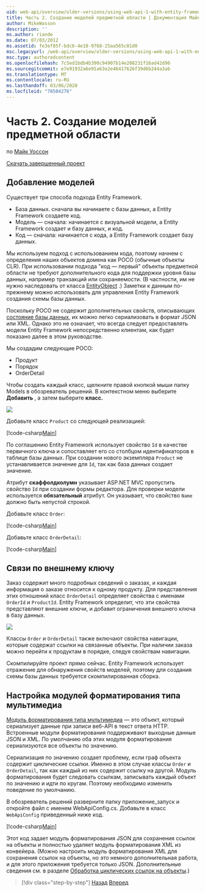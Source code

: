 ```yaml
---
uid: web-api/overview/older-versions/using-web-api-1-with-entity-framework-5/using-web-api-with-entity-framework-part-2
title: Часть 2. Создание моделей предметной области | Документация Майкрософт
author: MikeWasson
description: ''
ms.author: riande
ms.date: 07/03/2012
ms.assetid: fe3ef85f-bdc6-4e10-9768-25aa565c01d0
msc.legacyurl: /web-api/overview/older-versions/using-web-api-1-with-entity-framework-5/using-web-api-with-entity-framework-part-2
msc.type: authoredcontent
ms.openlocfilehash: 7c5ed1bdb4b390c94907b14e208231f16ad42d96
ms.sourcegitcommit: e7e91932a6e91a63e2e46417626f39d6b244a3ab
ms.translationtype: MT
ms.contentlocale: ru-RU
ms.lasthandoff: 03/06/2020
ms.locfileid: "78504276"
---
```

# <a name="part-2-creating-the-domain-models"></a>Часть 2. Создание моделей предметной области

по [Майк Уоссон](https://github.com/MikeWasson)

[Скачать завершенный проект](https://code.msdn.microsoft.com/ASP-NET-Web-API-with-afa30545)

## <a name="add-models"></a>Добавление моделей

Существует три способа подхода Entity Framework.

- База данных. сначала вы начинаете с базы данных, а Entity Framework создаете код.
- Модель — сначала: начинается с визуальной модели, а Entity Framework создает и базу данных, и код.
- Код — сначала: начинается с кода, а Entity Framework создает базу данных.

Мы используем подход с использованием кода, поэтому начнем с определения наших объектов домена как POCO (обычные объекты CLR). При использовании подхода "код — первый" объекты предметной области не требуют дополнительного кода для поддержки уровня базы данных, например транзакций или сохраняемости. (В частности, им не нужно наследовать от класса [EntityObject](https://msdn.microsoft.com/library/system.data.objects.dataclasses.entityobject.aspx) .) Заметки к данным по-прежнему можно использовать для управления Entity Framework создания схемы базы данных.

Поскольку POCO не содержит дополнительных свойств, описывающих [состояние базы данных](https://msdn.microsoft.com/library/system.data.entitystate.aspx), их можно легко сериализовать в формат JSON или XML. Однако это не означает, что всегда следует предоставлять модели Entity Framework непосредственно клиентам, как будет показано далее в этом руководстве.

Мы создадим следующие POCO:

- Продукт
- Порядок
- OrderDetail

Чтобы создать каждый класс, щелкните правой кнопкой мыши папку Models в обозреватель решений. В контекстном меню выберите **Добавить** , а затем выберите **класс.**

![](using-web-api-with-entity-framework-part-2/_static/image1.png)

Добавьте класс `Product` со следующей реализацией:

[!code-csharp[Main](using-web-api-with-entity-framework-part-2/samples/sample1.cs)]

По соглашению Entity Framework использует свойство `Id` в качестве первичного ключа и сопоставляет его со столбцом идентификаторов в таблице базы данных. При создании нового экземпляра `Product` не устанавливается значение для `Id`, так как база данных создает значение.

Атрибут **скаффолдколумн** указывает ASP.NET MVC пропустить свойство `Id` при создании формы редактора. Для проверки модели используется **обязательный** атрибут. Он указывает, что свойство `Name` должно быть непустой строкой.

Добавьте класс `Order`:

[!code-csharp[Main](using-web-api-with-entity-framework-part-2/samples/sample2.cs)]

Добавьте класс `OrderDetail`:

[!code-csharp[Main](using-web-api-with-entity-framework-part-2/samples/sample3.cs)]

## <a name="foreign-key-relations"></a>Связи по внешнему ключу

Заказ содержит много подробных сведений о заказах, и каждая информация о заказе относится к одному продукту. Для представления этих отношений класс `OrderDetail` определяет свойства с именами `OrderId` и `ProductId`. Entity Framework определит, что эти свойства представляют внешние ключи, и добавит ограничения внешнего ключа в базу данных.

![](using-web-api-with-entity-framework-part-2/_static/image2.png)

Классы `Order` и `OrderDetail` также включают свойства навигации, которые содержат ссылки на связанные объекты. При наличии заказа можно перейти к продуктам в порядке, следуя свойствам навигации.

Скомпилируйте проект прямо сейчас. Entity Framework использует отражение для обнаружения свойств моделей, поэтому для создания схемы базы данных требуется скомпилированная сборка.

## <a name="configure-the-media-type-formatters"></a>Настройка модулей форматирования типа мультимедиа

[Модуль форматирования типа мультимедиа](../../formats-and-model-binding/media-formatters.md) — это объект, который сериализует данные при записи веб-API в текст ответа HTTP. Встроенные модули форматирования поддерживают выходные данные JSON и XML. По умолчанию оба этих модуля форматирования сериализуются все объекты по значению.

Сериализация по значению создает проблему, если граф объекта содержит циклические ссылки. Именно в этом случае классы `Order` и `OrderDetail`, так как каждый из них содержит ссылку на другой. Модуль форматирования будет следовать ссылкам, записывать каждый объект по значению и идти по кругам. Поэтому необходимо изменить поведение по умолчанию.

В обозреватель решений разверните папку приложение\_запуск и откройте файл с именем WebApiConfig.cs. Добавьте в класс `WebApiConfig` приведенный ниже код.

[!code-csharp[Main](using-web-api-with-entity-framework-part-2/samples/sample4.cs?highlight=11)]

Этот код задает модуль форматирования JSON для сохранения ссылок на объекты и полностью удаляет модуль форматирования XML из конвейера. (Можно настроить модуль форматирования XML для сохранения ссылок на объекты, но это немного дополнительная работа, и для этого приложения требуется только JSON. Дополнительные сведения см. в разделе [Обработка циклических ссылок на объекты](../../formats-and-model-binding/json-and-xml-serialization.md#handling_circular_object_references).)

> [!div class="step-by-step"]
> [Назад](using-web-api-with-entity-framework-part-1.md)
> [Вперед](using-web-api-with-entity-framework-part-3.md)
